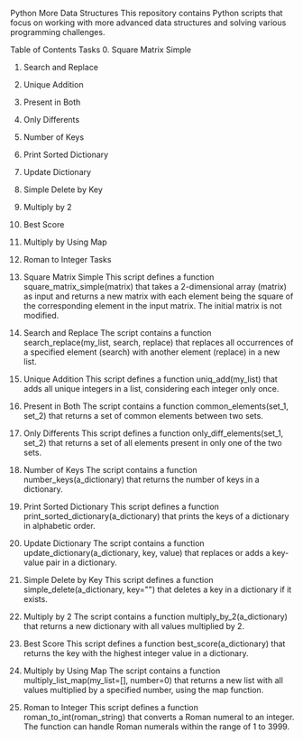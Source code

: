 Python More Data Structures
This repository contains Python scripts that focus on working with more advanced data structures and solving various programming challenges.

Table of Contents
Tasks
0. Square Matrix Simple
1. Search and Replace
2. Unique Addition
3. Present in Both
4. Only Differents
5. Number of Keys
6. Print Sorted Dictionary
7. Update Dictionary
8. Simple Delete by Key
9. Multiply by 2
10. Best Score
11. Multiply by Using Map
12. Roman to Integer
Tasks
0. Square Matrix Simple
This script defines a function square_matrix_simple(matrix) that takes a 2-dimensional array (matrix) as input and returns a new matrix with each element being the square of the corresponding element in the input matrix. The initial matrix is not modified.

1. Search and Replace
The script contains a function search_replace(my_list, search, replace) that replaces all occurrences of a specified element (search) with another element (replace) in a new list.

2. Unique Addition
This script defines a function uniq_add(my_list) that adds all unique integers in a list, considering each integer only once.

3. Present in Both
The script contains a function common_elements(set_1, set_2) that returns a set of common elements between two sets.

4. Only Differents
This script defines a function only_diff_elements(set_1, set_2) that returns a set of all elements present in only one of the two sets.

5. Number of Keys
The script contains a function number_keys(a_dictionary) that returns the number of keys in a dictionary.

6. Print Sorted Dictionary
This script defines a function print_sorted_dictionary(a_dictionary) that prints the keys of a dictionary in alphabetic order.

7. Update Dictionary
The script contains a function update_dictionary(a_dictionary, key, value) that replaces or adds a key-value pair in a dictionary.

8. Simple Delete by Key
This script defines a function simple_delete(a_dictionary, key="") that deletes a key in a dictionary if it exists.

9. Multiply by 2
The script contains a function multiply_by_2(a_dictionary) that returns a new dictionary with all values multiplied by 2.

10. Best Score
This script defines a function best_score(a_dictionary) that returns the key with the highest integer value in a dictionary.

11. Multiply by Using Map
The script contains a function multiply_list_map(my_list=[], number=0) that returns a new list with all values multiplied by a specified number, using the map function.

12. Roman to Integer
This script defines a function roman_to_int(roman_string) that converts a Roman numeral to an integer. The function can handle Roman numerals within the range of 1 to 3999.

